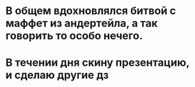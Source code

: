 # В общем вдохновлялся битвой с маффет из андертейла, а так говорить то особо нечего.
# В течении дня скину презентацию, и сделаю другие дз
